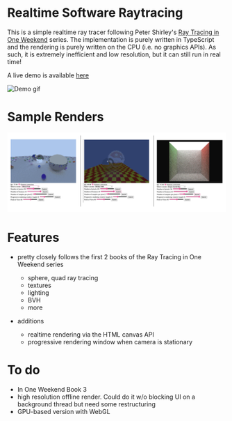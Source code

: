 # Realtime Software Raytracing

This is a simple realtime ray tracer following Peter Shirley's [Ray Tracing in One Weekend](https://raytracing.github.io/) series. The implementation is purely written in TypeScript and the rendering is purely written on the CPU (i.e. no graphics APIs). As such, it is extremely inefficient and low resolution, but it can still run in real time!

A live demo is available [here](https://sbobyn.github.io/software-raytracing.ts/)

![Demo gif](./screenshots/1wknd.gif)

# Sample Renders

![Sample Renders](./screenshots/samples.png)

# Features

- pretty closely follows the first 2 books of the Ray Tracing in One Weekend series

  - sphere, quad ray tracing
  - textures
  - lighting
  - BVH
  - more

- additions
  - realtime rendering via the HTML canvas API
  - progressive rendering window when camera is stationary

# To do

- In One Weekend Book 3
- high resolution offline render. Could do it w/o blocking UI on a background thread but need some restructuring
- GPU-based version with WebGL
